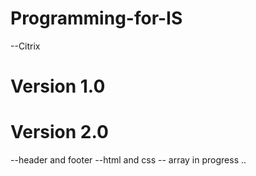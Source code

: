 # Programming-for-IS
--Citrix

# Version 1.0
# Version 2.0
 --header and footer
 --html and css
 -- array in progress ..
 